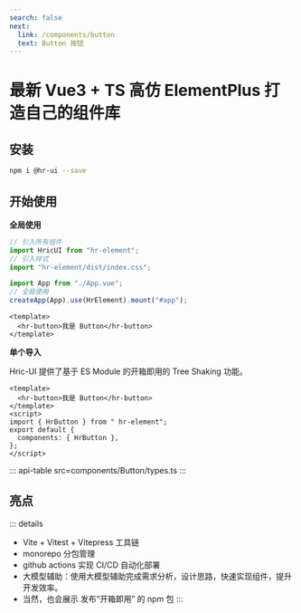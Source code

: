 ```yaml
---
search: false
next:
  link: /components/button
  text: Button 按钮
---
```


# 最新 Vue3 + TS 高仿 ElementPlus 打造自己的组件库

## 安装

```bash
npm i @hr-ui --save
```

## 开始使用

**全局使用**

```js
// 引入所有组件
import HricUI from "hr-element";
// 引入样式
import "hr-element/dist/index.css";

import App from "./App.vue";
// 全局使用
createApp(App).use(HrElement).mount("#app");
```

```vue
<template>
  <hr-button>我是 Button</hr-button>
</template>
```

**单个导入**

Hric-UI 提供了基于 ES Module 的开箱即用的 Tree Shaking 功能。

```vue
<template>
  <hr-button>我是 Button</hr-button>
</template>
<script>
import { HrButton } from " hr-element";
export default {
  components: { HrButton },
};
</script>
```


::: api-table src=components/Button/types.ts
:::

## 亮点

::: details

- Vite + Vitest + Vitepress 工具链
- monorepo 分包管理
- github actions 实现 CI/CD 自动化部署
- 大模型辅助：使用大模型辅助完成需求分析，设计思路，快速实现组件，提升开发效率。
- 当然，也会展示 发布“开箱即用” 的 npm 包
  :::
